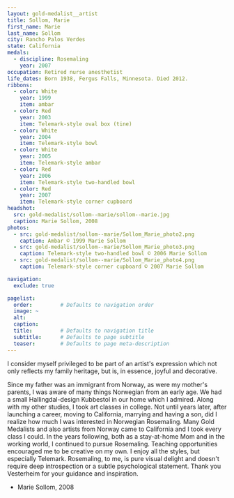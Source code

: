 ```yaml
---
layout: gold-medalist__artist
title: Sollom, Marie
first_name: Marie
last_name: Sollom
city: Rancho Palos Verdes
state: California
medals: 
  - discipline: Rosemaling
    year: 2007
occupation: Retired nurse anesthetist
life_dates: Born 1938, Fergus Falls, Minnesota. Died 2012.
ribbons:
  - color: White
    year: 1999
    item: ambar
  - color: Red
    year: 2003
    item: Telemark-style oval box (tine)
  - color: White
    year: 2004
    item: Telemark-style bowl
  - color: White
    year: 2005
    item: Telemark-style ambar
  - color: Red
    year: 2006
    item: Telemark-style two-handled bowl
  - color: Red
    year: 2007
    item: Telemark-style corner cupboard
headshot:
  src: gold-medalist/sollom--marie/sollom--marie.jpg
  caption: Marie Sollom, 2008
photos:
  - src: gold-medalist/sollom--marie/Sollom_Marie_photo2.png
    caption: Ambar © 1999 Marie Sollom
  - src: gold-medalist/sollom--marie/Sollom_Marie_photo3.png
    caption: Telemark-style two-handled bowl © 2006 Marie Sollom
  - src: gold-medalist/sollom--marie/Sollom_Marie_photo4.png
    caption: Telemark-style corner cupboard © 2007 Marie Sollom

navigation:
  exclude: true

pagelist:
  order:         # Defaults to navigation order  
  image: ~
  alt:
  caption:
  title:         # Defaults to navigation title
  subtitle:      # Defaults to page subtitle
  teaser:        # Defaults to page meta-description  
---
```

I consider myself privileged to be part of an artist's expression which not only reflects my family heritage, but is, in essence, joyful and decorative.

Since my father was an immigrant from Norway, as were my mother's parents, I was aware of many things Norwegian from an early age.  We had a small Hallingdal-design Kubbestol in our home which I admired.  Along with my other studies, I took art classes in college.  Not until years later, after launching a career, moving to California, marrying and having a son, did I realize how much I was interested in Norwegian Rosemaling.  Many Gold Medalists and also artists from Norway came to California and I took every class I could.  In the years following, both as a stay-at-home Mom and in the working world, I continued to pursue Rosemaling.  Teaching opportunities encouraged me to be creative on my own.  I enjoy all the styles, but especially Telemark.  Rosemaling, to me, is pure visual delight and doesn't require deep introspection or a subtle psychological statement.  Thank you Vesterheim for your guidance and inspiration.  

- Marie Sollom, 2008
